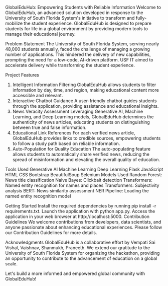 GlobalEduHub: Empowering Students with Reliable Information
Welcome to GlobalEduHub, an advanced solution developed in response to the University of South Florida System's initiative to transform and fully-mobilize the student experience. GlobalEduHub is designed to prepare students for life in a global environment by providing modern tools to manage their educational journey.

Problem Statement
The University of South Florida System, serving nearly 48,000 students annually, faced the challenge of managing a growing number of applications. This hindered the delivery of new capabilities, prompting the need for a low-code, AI-driven platform. USF IT aimed to accelerate delivery while transforming the student experience.

Project Features
1. Intelligent Information Filtering
GlobalEduHub allows students to filter information by day, time, and region, making educational content more accessible and relevant.
2. Interactive Chatbot Guidance
A user-friendly chatbot guides students through the application, providing assistance and educational insights.
3. News Veracity Assessment
Leveraging Generative AI, Machine Learning, and Deep Learning models, GlobalEduHub determines the authenticity of news articles, educating students on distinguishing between true and false information.
4. Educational Link References
For each verified news article, GlobalEduHub provides links to credible sources, empowering students to follow a study path based on reliable information.
5. Auto-Population for Quality Education
The auto-populating feature allows students to automatically share verified news, reducing the spread of misinformation and elevating the overall quality of education.


Tools Used
Generative AI
Machine Learning
Deep Learning
Flask
JavaScript
HTML
CSS
Bootstrap
BeautifulSoup
Selenium
Models Used
Random Forest: News title classification
Naive Bayes: Clickbait detection
Transformers: Named entity recognition for names and places
Transformers: Subjectivity analysis
BERT: News similarity assessment
NER Pipeline: Loading the named entity recognition model


Getting Started
Install the required dependencies by running pip install -r requirements.txt.
Launch the application with python app.py.
Access the application in your web browser at http://localhost:5000.
Contribution Guidelines
We welcome contributions from developers, data scientists, and anyone passionate about enhancing educational experiences. Please follow our Contribution Guidelines for more details.

Acknowledgments
GlobalEduHub is a collaborative effort by Vempati Sai Vishal, Vaishnav, Shanmukh, Praneeth. We extend our gratitude to the University of South Florida System for organizing the hackathon, providing an opportunity to contribute to the advancement of education on a global scale.

Let's build a more informed and empowered global community with GlobalEduHub!
